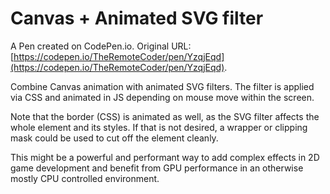 # Canvas + Animated SVG filter

A Pen created on CodePen.io. Original URL: [https://codepen.io/TheRemoteCoder/pen/YzqjEqd](https://codepen.io/TheRemoteCoder/pen/YzqjEqd).

Combine Canvas animation with animated SVG filters. The filter is applied via CSS and animated in JS depending on mouse move within the screen.

Note that the border (CSS) is animated as well, as the SVG filter affects the whole element and its styles. If that is not desired, a wrapper or clipping mask could be used to cut off the element cleanly.

This might be a powerful and performant way to add complex effects in 2D game development and benefit from GPU performance in an otherwise mostly CPU controlled environment.